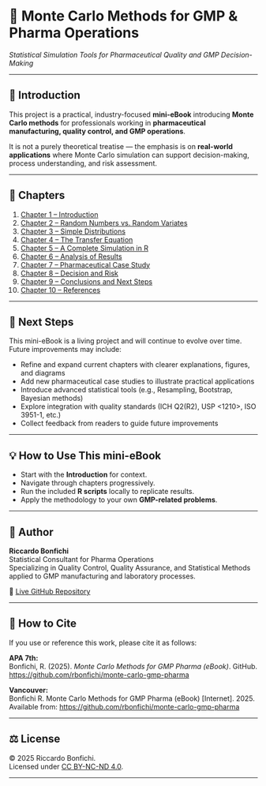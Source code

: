 # 📘 Monte Carlo Methods for GMP & Pharma Operations  
_Statistical Simulation Tools for Pharmaceutical Quality and GMP Decision-Making_

---

## 📖 Introduction
This project is a practical, industry-focused **mini-eBook** introducing **Monte Carlo methods** for professionals working in **pharmaceutical manufacturing, quality control, and GMP operations**.  

It is not a purely theoretical treatise — the emphasis is on **real-world applications** where Monte Carlo simulation can support decision-making, process understanding, and risk assessment.

---

## 📑 Chapters

1. [Chapter 1 – Introduction](chapters/chapter01_intro.md)  
2. [Chapter 2 – Random Numbers vs. Random Variates](chapters/chapter02_random-variates.md)  
3. [Chapter 3 – Simple Distributions](chapters/chapter03_distributions.md)  
4. [Chapter 4 – The Transfer Equation](chapters/chapter04_transfer-equation.md)  
5. [Chapter 5 – A Complete Simulation in R](chapters/chapter05_full-simulation.md)  
6. [Chapter 6 – Analysis of Results](chapters/chapter06_analysis.md)  
7. [Chapter 7 – Pharmaceutical Case Study](chapters/chapter07_case-pharma.md)  
8. [Chapter 8 – Decision and Risk](chapters/chapter08_decision-risk.md)  
9. [Chapter 9 – Conclusions and Next Steps](chapters/chapter09_conclusions-nextsteps.md)
10. [Chapter 10 – References](chapters/chapter10_references.md)

---

## 🚀 Next Steps

This mini-eBook is a living project and will continue to evolve over time.
Future improvements may include:
- Refine and expand current chapters with clearer explanations, figures, and diagrams
- Add new pharmaceutical case studies to illustrate practical applications
- Introduce advanced statistical tools (e.g., Resampling, Bootstrap, Bayesian methods)
- Explore integration with quality standards (ICH Q2(R2), USP <1210>, ISO 3951-1, etc.)
- Collect feedback from readers to guide future improvements

---

## 💡 How to Use This mini-eBook
- Start with the **Introduction** for context.  
- Navigate through chapters progressively.  
- Run the included **R scripts** locally to replicate results.  
- Apply the methodology to your own **GMP-related problems**.  

---

## 👤 Author
**Riccardo Bonfichi**  
Statistical Consultant for Pharma Operations  
Specializing in Quality Control, Quality Assurance, and Statistical Methods applied to GMP manufacturing and laboratory processes.  

📌 [Live GitHub Repository](https://github.com/rbonfichi/monte-carlo-gmp-pharma)

---

## 📖 How to Cite

If you use or reference this work, please cite it as follows:

**APA 7th:**  
Bonfichi, R. (2025). *Monte Carlo Methods for GMP Pharma (eBook)*. GitHub. https://github.com/rbonfichi/monte-carlo-gmp-pharma  

**Vancouver:**  
Bonfichi R. Monte Carlo Methods for GMP Pharma (eBook) [Internet]. 2025. Available from: https://github.com/rbonfichi/monte-carlo-gmp-pharma  

---

## ⚖️ License
© 2025 Riccardo Bonfichi.  
Licensed under [CC BY-NC-ND 4.0](https://creativecommons.org/licenses/by-nc-nd/4.0/).

---
